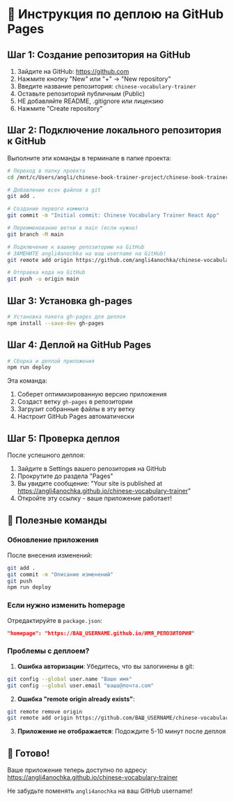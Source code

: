 # 🚀 Инструкция по деплою на GitHub Pages

## Шаг 1: Создание репозитория на GitHub

1. Зайдите на GitHub: https://github.com
2. Нажмите кнопку "New" или "+" → "New repository"
3. Введите название репозитория: `chinese-vocabulary-trainer`
4. Оставьте репозиторий публичным (Public)
5. НЕ добавляйте README, .gitignore или лицензию
6. Нажмите "Create repository"

## Шаг 2: Подключение локального репозитория к GitHub

Выполните эти команды в терминале в папке проекта:

```bash
# Переход в папку проекта
cd /mnt/c/Users/angli/chinese-book-trainer-project/chinese-book-trainer/chinese-vocabulary-trainer

# Добавление всех файлов в git
git add .

# Создание первого коммита
git commit -m "Initial commit: Chinese Vocabulary Trainer React App"

# Переименование ветки в main (если нужно)
git branch -M main

# Подключение к вашему репозиторию на GitHub
# ЗАМЕНИТЕ angli4anochka на ваш username на GitHub!
git remote add origin https://github.com/angli4anochka/chinese-vocabulary-trainer.git

# Отправка кода на GitHub
git push -u origin main
```

## Шаг 3: Установка gh-pages

```bash
# Установка пакета gh-pages для деплоя
npm install --save-dev gh-pages
```

## Шаг 4: Деплой на GitHub Pages

```bash
# Сборка и деплой приложения
npm run deploy
```

Эта команда:
1. Соберет оптимизированную версию приложения
2. Создаст ветку `gh-pages` в репозитории
3. Загрузит собранные файлы в эту ветку
4. Настроит GitHub Pages автоматически

## Шаг 5: Проверка деплоя

После успешного деплоя:
1. Зайдите в Settings вашего репозитория на GitHub
2. Прокрутите до раздела "Pages"
3. Вы увидите сообщение: "Your site is published at https://angli4anochka.github.io/chinese-vocabulary-trainer"
4. Откройте эту ссылку - ваше приложение работает!

## 📝 Полезные команды

### Обновление приложения
После внесения изменений:
```bash
git add .
git commit -m "Описание изменений"
git push
npm run deploy
```

### Если нужно изменить homepage
Отредактируйте в `package.json`:
```json
"homepage": "https://ВАШ_USERNAME.github.io/ИМЯ_РЕПОЗИТОРИЯ"
```

### Проблемы с деплоем?

1. **Ошибка авторизации**: Убедитесь, что вы залогинены в git:
```bash
git config --global user.name "Ваше имя"
git config --global user.email "ваша@почта.com"
```

2. **Ошибка "remote origin already exists"**:
```bash
git remote remove origin
git remote add origin https://github.com/ВАШ_USERNAME/chinese-vocabulary-trainer.git
```

3. **Приложение не отображается**: Подождите 5-10 минут после деплоя

## 🎉 Готово!

Ваше приложение теперь доступно по адресу:
https://angli4anochka.github.io/chinese-vocabulary-trainer

Не забудьте поменять `angli4anochka` на ваш GitHub username!